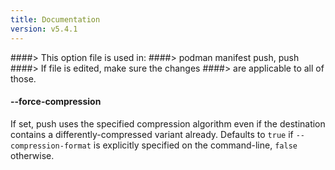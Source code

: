 ```yaml
---
title: Documentation
version: v5.4.1
---
```


####> This option file is used in:
####>   podman manifest push, push
####> If file is edited, make sure the changes
####> are applicable to all of those.
#### **--force-compression**

If set, push uses the specified compression algorithm even if the destination contains a differently-compressed variant already.
Defaults to `true` if `--compression-format` is explicitly specified on the command-line, `false` otherwise.
